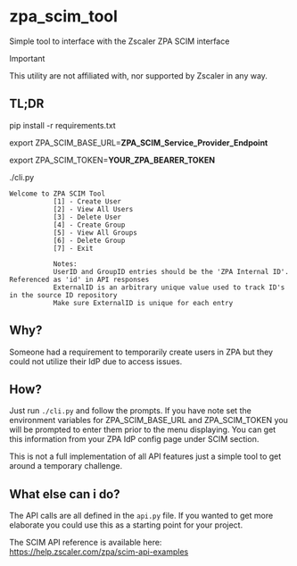 # zpa_scim_tool
Simple tool to interface with the Zscaler ZPA SCIM interface

> [!IMPORTANT]
> This utility are not affiliated with, nor supported by Zscaler in any way.

## TL;DR
pip install -r requirements.txt

export ZPA_SCIM_BASE_URL=**ZPA_SCIM_Service_Provider_Endpoint**

export ZPA_SCIM_TOKEN=**YOUR_ZPA_BEARER_TOKEN**

./cli.py
```
Welcome to ZPA SCIM Tool
           [1] - Create User
           [2] - View All Users
           [3] - Delete User
           [4] - Create Group
           [5] - View All Groups
           [6] - Delete Group
           [7] - Exit
           
           Notes:
           UserID and GroupID entries should be the 'ZPA Internal ID'. Referenced as 'id' in API responses
           ExternalID is an arbitrary unique value used to track ID's in the source ID repository
           Make sure ExternalID is unique for each entry
```

## Why?
Someone had a requirement to temporarily create users in ZPA but they could not utilize their IdP due to access issues.

## How?
Just run `./cli.py` and follow the prompts. If you have note set the environment variables for ZPA_SCIM_BASE_URL and ZPA_SCIM_TOKEN you will be prompted to enter them prior to the menu displaying. You can get this information from your ZPA IdP config page under SCIM section.

This is not a full implementation of all API features just a simple tool to get around a temporary challenge.

## What else can i do?
The API calls are all defined in the `api.py` file. If you wanted to get more elaborate you could use this as a starting point for your project.

The SCIM API reference is available here: https://help.zscaler.com/zpa/scim-api-examples

